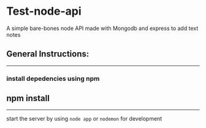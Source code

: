 # Test-node-api
A simple bare-bones node API made with Mongodb and express to add text notes 

## General Instructions:
---

### install depedencies using npm

###
npm install
---

---
start the server by using `node app` or `nodemon` for development

